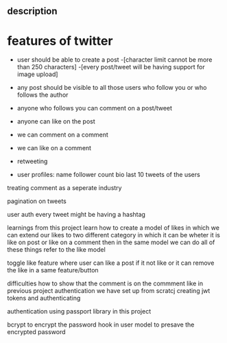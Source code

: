 ## description

# features of twitter

- user should be able to create a post
  -[character limit cannot be more than 250 characters]
  -[every post/tweet will be having support for image upload]
  
-  any post should be visible to all those users who follow you or who follows the author

- anyone who follows you can comment on a post/tweet

- anyone can like on the post
- we can comment on a comment
- we can like on a comment
- retweeting 

- user profiles:
  name
  follower count 
  bio
  last 10 tweets of the users
  
treating comment as a seperate industry

pagination on tweets

user auth 
every tweet might be having a hashtag


learnings from this project 
learn how to create a model of likes in which we can extend our likes to two different category in which it can be wheter it is like on post or like on a comment then in the same model we can do all of these things refer to the like model 


toggle like feature where user can like a post if it not like or it can remove the like in a same feature/button

difficulties how to show that the comment is on the commment
like in previous project authentication we have set up from scratcj creating jwt tokens and authenticating

authentication using passport library in this project

bcrypt to encrypt the password
hook in user model  to presave the encrypted password

